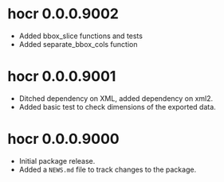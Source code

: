 # hocr 0.0.0.9002

* Added bbox_slice functions and tests
* Added separate_bbox_cols function

# hocr 0.0.0.9001

* Ditched dependency on XML, added dependency on xml2.
* Added basic test to check dimensions of the exported data.

# hocr 0.0.0.9000

* Initial package release.
* Added a `NEWS.md` file to track changes to the package.
